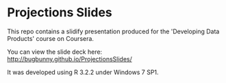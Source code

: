 # Projections Slides
This repo contains a slidify presentation produced for the 'Developing Data Products' course on Coursera.

You can view the slide deck here:  http://bugbunny.github.io/ProjectionsSlides/

It was developed using R 3.2.2 under Windows 7 SP1.
